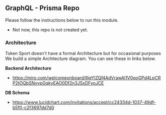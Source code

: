 ## GraphQL - Prisma Repo

Please follow the instructions below to run this module.

  - Not now, this repo is not created yet.



### Architecture

Token Sport doesn't have a formal Architecture but for occasional purposes We build a simple Architecture diagram.
You can see these in links below.

**Backend Architecture**
  - https://miro.com/welcomeonboard/6ieYlZQf4AdVrawAl1V0qoGPd4LpCRP2tOQbSNvvpGqkyEAO0Df2n3JSxDFyoJCE

**DB Schema**

  - https://www.lucidchart.com/invitations/accept/cc24334d-1037-49df-b5f0-c2f3697dd7d0

